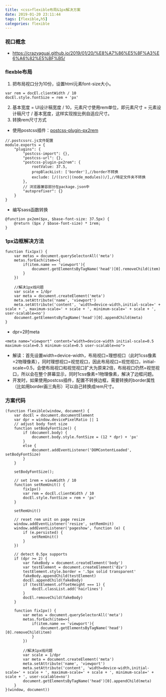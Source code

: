 ```yaml
---
title: <css>flexible布局&1px解决方案
date: 2019-01-20 23:11:44
tags: [flexible,h5]
categories: flexible
---
```


### 视口概念

- https://crazyaguai.github.io/2019/01/20/%E8%A7%86%E5%8F%A3%E6%A6%82%E5%BF%B5/

### flexble布局

1. 把布局视口分为10份，设置html元素font-size大小。

```
var rem = docEl.clientWidth / 10
docEl.style.fontSize = rem + 'px'
```

2. 基本宽度 = UI设计稿宽度 / 10，元素尺寸使用rem单位，即元素尺寸 = 元素设计稿尺寸 / 基本宽度，这样实现按比例自适应尺寸。
3. 转换rem尺寸方式

- 使用postcss插件：[postcss-plugin-px2rem](https://github.com/pigcan/postcss-plugin-px2rem)

```
//.postcssrc.js文件配置
module.exports = {
    "plugins": {
        "postcss-import": {},
        "postcss-url": {},
        "postcss-plugin-px2rem": {
            rootValue: 37.5,
            propBlackList: ['border'],//border不转换
            exclude: [/((src)|(node_modules))/],//特定文件夹不转换
        },
        // 浏览器兼容部分在package.json中
        "autoprefixer": {}
    }
}
```

- 编写sass函数转换

```
@function px2em($px, $base-font-size: 37.5px) {
    @return ($px / $base-font-size) * 1rem;
}
```

### 1px边框解决方法

```
function fix1px() {
    var metas = document.querySelectorAll('meta')
    metas.forEach(item=>{
        if(item.name == 'viewport'){
            document.getElementsByTagName('head')[0].removeChild(item)
        }
    })

    //解决1px线问题
    var scale = 1/dpr
    var meta = document.createElement('meta')
    meta.setAttribute('name', 'viewport')
    meta.setAttribute('content', 'width=device-width,initial-scale=' + scale + ', maximum-scale=' + scale + ', minimum-scale=' + scale + ', user-scalable=no')
    document.getElementsByTagName('head')[0].appendChild(meta)
}
```

- dpr=2时meta

```
<meta name="viewport" content="width=device-width initial-scale=0.5 maximum-scale=0.5 minimum-scale=0.5 user-scalable=no">
```

- 解读：首先设置width=device-width，布局视口=理想视口（此时1css像素=2物理像素），同时理想视口=视觉视口，因此布局视口=视觉视口，initial-scale=0.5，会使布局视口和视觉视口扩大为原来2倍，布局视口仍然=视觉视口，所以会在整个屏幕显示，同时1css像素=1物理像素，解决了边框问题。
- 开发时，如果使用postcss插件，配置不转换边框，需要转换的border属性（比如用border画三角形）可以自己转换成rem尺寸。

### 方案代码

```
(function flexible(window, document) {
    var docEl = document.documentElement
    var dpr = window.devicePixelRatio || 1
    // adjust body font size
    function setBodyFontSize() {
        if (document.body) {
            document.body.style.fontSize = (12 * dpr) + 'px'
        }
        else {
            document.addEventListener('DOMContentLoaded', setBodyFontSize)
        }
    }

    setBodyFontSize();

    // set 1rem = viewWidth / 10
    function setRemUnit() {
        fix1px()
        var rem = docEl.clientWidth / 10
        docEl.style.fontSize = rem + 'px'
    }

    setRemUnit()

    // reset rem unit on page resize
    window.addEventListener('resize', setRemUnit)
    window.addEventListener('pageshow', function (e) {
        if (e.persisted) {
            setRemUnit()
        }
    })

    // detect 0.5px supports
    if (dpr >= 2) {
        var fakeBody = document.createElement('body')
        var testElement = document.createElement('div')
        testElement.style.border = '.5px solid transparent'
        fakeBody.appendChild(testElement)
        docEl.appendChild(fakeBody)
        if (testElement.offsetHeight === 1) {
            docEl.classList.add('hairlines')
        }
        docEl.removeChild(fakeBody)
    }

    function fix1px() {
        var metas = document.querySelectorAll('meta')
        metas.forEach(item=>{
            if(item.name == 'viewport'){
                document.getElementsByTagName('head')[0].removeChild(item)
            }
        })

        //解决1px线问题
        var scale = 1/dpr
        var meta = document.createElement('meta')
        meta.setAttribute('name', 'viewport')
        meta.setAttribute('content', 'width=device-width,initial-scale=' + scale + ', maximum-scale=' + scale + ', minimum-scale=' + scale + ', user-scalable=no')
        document.getElementsByTagName('head')[0].appendChild(meta)
    }
}(window, document))
```
